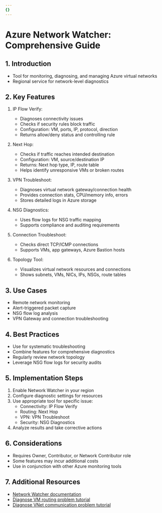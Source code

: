 ```yaml
---
{}
---
```

# Azure Network Watcher: Comprehensive Guide

## 1. Introduction
- Tool for monitoring, diagnosing, and managing Azure virtual networks
- Regional service for network-level diagnostics

## 2. Key Features
1. IP Flow Verify:
   - Diagnoses connectivity issues
   - Checks if security rules block traffic
   - Configuration: VM, ports, IP, protocol, direction
   - Returns allow/deny status and controlling rule

2. Next Hop:
   - Checks if traffic reaches intended destination
   - Configuration: VM, source/destination IP
   - Returns: Next hop type, IP, route table
   - Helps identify unresponsive VMs or broken routes

3. VPN Troubleshoot:
   - Diagnoses virtual network gateway/connection health
   - Provides connection stats, CPU/memory info, errors
   - Stores detailed logs in Azure storage

4. NSG Diagnostics:
   - Uses flow logs for NSG traffic mapping
   - Supports compliance and auditing requirements

5. Connection Troubleshoot:
   - Checks direct TCP/ICMP connections
   - Supports VMs, app gateways, Azure Bastion hosts

6. Topology Tool:
   - Visualizes virtual network resources and connections
   - Shows subnets, VMs, NICs, IPs, NSGs, route tables

## 3. Use Cases
- Remote network monitoring
- Alert-triggered packet capture
- NSG flow log analysis
- VPN Gateway and connection troubleshooting

## 4. Best Practices
- Use for systematic troubleshooting
- Combine features for comprehensive diagnostics
- Regularly review network topology
- Leverage NSG flow logs for security audits

## 5. Implementation Steps
1. Enable Network Watcher in your region
2. Configure diagnostic settings for resources
3. Use appropriate tool for specific issue:
   - Connectivity: IP Flow Verify
   - Routing: Next Hop
   - VPN: VPN Troubleshoot
   - Security: NSG Diagnostics
4. Analyze results and take corrective actions

## 6. Considerations
- Requires Owner, Contributor, or Network Contributor role
- Some features may incur additional costs
- Use in conjunction with other Azure monitoring tools

## 7. Additional Resources
- [Network Watcher documentation](https://docs.microsoft.com/en-us/azure/network-watcher/)
- [Diagnose VM routing problem tutorial](https://docs.microsoft.com/en-us/azure/network-watcher/diagnose-vm-network-routing-problem)
- [Diagnose VNet communication problem tutorial](https://docs.microsoft.com/en-us/azure/network-watcher/diagnose-communication-problem-between-networks)